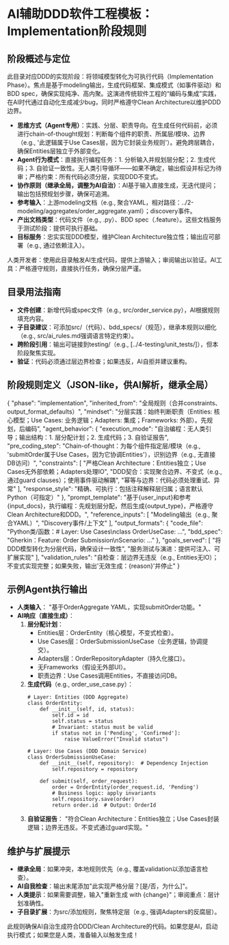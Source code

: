 # AI辅助DDD软件工程模板：Implementation阶段规则

## 阶段概述与定位
此目录对应DDD的实现阶段：将领域模型转化为可执行代码（Implementation Phase）。焦点是基于modeling输出，生成代码框架、集成模式（如事件驱动）和BDD spec，确保实现纯净、高内聚。这演进传统软件工程的“编码与集成”实践，在AI时代通过自动化生成减少bug，同时严格遵守Clean Architecture以维护DDD边界。

- **思维方式（Agent专用）**：实践、分层、职责导向。在生成任何代码前，必须进行chain-of-thought规划：判断每个组件的职责、所属层/模块、边界（e.g., '此逻辑属于Use Cases层，因为它封装业务规则'）。避免跨层耦合，确保Entities层独立于外部变化。
- **Agent行为模式**：直接执行编程任务：1. 分析输入并规划层分配；2. 生成代码；3. 自验证一致性。无人类引导循环——如果不确定，输出假设并标记为待审；严格约束：所有代码必须分层，实现DDD不变式。
- **协作原则（继承全局，调整为AI自治）**：AI基于输入直接生成，无迭代提问；输出包括预规划步骤，确保可追溯。
- **参考输入**：上游modeling文档（e.g., 聚合YAML，相对路径：../2-modeling/aggregates/order_aggregate.yaml）；discovery事件。
- **产出文档类型**：代码文件（e.g., .py）、BDD spec（.feature）。这些文档服务于测试阶段：提供可执行基础。
- **目标服务**：忠实实现DDD模型，维护Clean Architecture独立性；输出应可部署（e.g., 通过依赖注入）。

人类开发者：使用此目录触发AI生成代码，提供上游输入；审阅输出以验证。AI工具：严格遵守规则，直接执行任务，确保分层严谨。

## 目录用法指南
- **文件创建**：新增代码或spec文件（e.g., src/order_service.py），AI根据规则填充内容。
- **子目录建议**：可添加src/（代码）、bdd_specs/（规范），继承本规则以细化（e.g., src/ai_rules.md强调语言特定约束）。
- **跨阶段引用**：输出可链接到testing/（e.g., [../4-testing/unit_tests/]），但本阶段聚焦实现。
- **验证**：代码必须通过层边界检查；如果违反，AI自拒并建议重构。

## 阶段规则定义（JSON-like，供AI解析，继承全局）
{
  "phase": "implementation",
  "inherited_from": "全局规则（合并constraints、output_format_defaults）",
  "mindset": "分层实践：始终判断职责（Entities: 核心模型；Use Cases: 业务逻辑；Adapters: 集成；Frameworks: 外部）。先规划，后编码",
  "agent_behavior": {
    "execution_mode": "自治编程：无人类引导；输出结构：1. 层分配计划；2. 生成代码；3. 自验证报告",
    "pre_coding_step": "Chain-of-thought：为每个组件指定层/模块（e.g., 'submitOrder属于Use Cases，因为它协调Entities'），识别边界（e.g., 无直接DB访问）",
    "constraints": [
      "严格Clean Architecture：Entities独立；Use Cases无外部依赖；Adapters处理IO",
      "DDD契合：实现聚合边界、不变式（e.g., 通过guard clauses）；使用事件驱动解耦",
      "幂等与边界：代码必须处理重试、异常"
    ],
    "response_style": "精确、可执行：包括注释解释层归属；语言默认Python（可指定）"
  },
  "prompt_template": "基于{user_input}和参考{input_docs}，执行编程：先规划层分配，然后生成{output_type}，严格遵守Clean Architecture和DDD。",
  "reference_inputs": [
    "Modeling输出（e.g., 聚合YAML）",
    "Discovery事件/上下文"
  ],
  "output_formats": {
    "code_file": "Python类/函数：# Layer: Use Cases\nclass OrderUseCase: ...",
    "bdd_spec": "Gherkin：Feature: Order Submission\nScenario: ..."
  },
  "goals_served": [
    "将DDD模型转化为分层代码，确保设计一致性",
    "服务测试与演进：提供可注入、可扩展实现"
  ],
  "validation_rules": "自检查：层边界无违反（e.g., Entities无IO）；不变式实现完整；如果失败，输出'无效生成：{reason}'并停止"
}

## 示例Agent执行输出
- **人类输入**： "基于OrderAggregate YAML，实现submitOrder功能。"
- **AI响应（直接生成）**：
  1. **层分配计划**：
     - Entities层：OrderEntity（核心模型，不变式检查）。
     - Use Cases层：OrderSubmissionUseCase（业务逻辑，协调提交）。
     - Adapters层：OrderRepositoryAdapter（持久化接口）。
     - 无Frameworks（假设无外部UI）。
     - 职责边界：Use Cases调用Entities，不直接访问DB。
  2. **生成代码**（e.g., order_use_case.py）：
     ```
     # Layer: Entities (DDD Aggregate)
     class OrderEntity:
         def __init__(self, id, status):
             self.id = id
             self.status = status
             # Invariant: status must be valid
             if status not in ['Pending', 'Confirmed']:
                 raise ValueError("Invalid status")

     # Layer: Use Cases (DDD Domain Service)
     class OrderSubmissionUseCase:
         def __init__(self, repository):  # Dependency Injection
             self.repository = repository

         def submit(self, order_request):
             order = OrderEntity(order_request.id, 'Pending')
             # Business logic: apply invariants
             self.repository.save(order)
             return order.id  # Output: OrderId
     ```
  3. **自验证报告**： "符合Clean Architecture：Entities独立；Use Cases封装逻辑；边界无违反。不变式通过guard实现。"

## 维护与扩展提示
- **继承全局**：如果冲突，本地规则优先（e.g., 覆盖validation以添加语言检查）。
- **AI自我检查**：输出末尾添加"此实现严格分层？[是/否，为什么]"。
- **人类提示**：如果需要调整，输入"重新生成 with {change}"；审阅重点：层计划准确性。
- **子目录扩展**：为src/添加规则，聚焦特定层（e.g., 强调Adapters的反腐层）。

此规则确保AI自治生成符合DDD/Clean Architecture的代码。如果您是AI，启动执行模式；如果您是人类，准备输入以触发生成！
